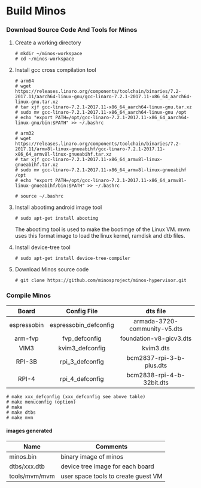 # Build Minos

### Download Source Code And Tools for Minos

1. Create a working directory

       # mkdir ~/minos-workspace
       # cd ~/minos-workspace

2. Install gcc cross compilation tool

       # arm64
       # wget https://releases.linaro.org/components/toolchain/binaries/7.2-2017.11/aarch64-linux-gnu/gcc-linaro-7.2.1-2017.11-x86_64_aarch64-linux-gnu.tar.xz
       # tar xjf gcc-linaro-7.2.1-2017.11-x86_64_aarch64-linux-gnu.tar.xz
       # sudo mv gcc-linaro-7.2.1-2017.11-x86_64_aarch64-linux-gnu /opt
       # echo "export PATH=/opt/gcc-linaro-7.2.1-2017.11-x86_64_aarch64-linux-gnu/bin:$PATH" >> ~/.bashrc

       # arm32
       # wget https://releases.linaro.org/components/toolchain/binaries/7.2-2017.11/armv8l-linux-gnueabihf/gcc-linaro-7.2.1-2017.11-x86_64_armv8l-linux-gnueabihf.tar.xz
       # tar xjf gcc-linaro-7.2.1-2017.11-x86_64_armv8l-linux-gnueabihf.tar.xz
       # sudo mv gcc-linaro-7.2.1-2017.11-x86_64_armv8l-linux-gnueabihf /opt
       # echo "export PATH=/opt/gcc-linaro-7.2.1-2017.11-x86_64_armv8l-linux-gnueabihf/bin:$PATH" >> ~/.bashrc

       # source ~/.bashrc

3. Install abootimg android image tool

       # sudo apt-get install abootimg

   The abootimg tool is used to make the bootimge of the Linux VM. mvm uses this format image to load the linux kernel, ramdisk and dtb files.

4. Install device-tree tool

       # sudo apt-get install device-tree-compiler

6. Download Minos source code

       # git clone https://github.com/minosproject/minos-hypervisor.git

### Compile Minos

|    Board    |      Config File      |           dts file           |
| :---------: | :-------------------: | :--------------------------: |
| espressobin | espressobin_defconfig | armada-3720-community-v5.dts |
|   arm-fvp   |     fvp_defconfig     |   foundation-v8-gicv3.dts    |
|    VIM3     |    kvim3_defconfig    |          kvim3.dts           |
|   RPI-3B    |    rpi_3_defconfig    |   bcm2837-rpi-3-b-plus.dts   |
|    RPI-4    |    rpi_4_defconfig    |  bcm2838-rpi-4-b-32bit.dts   |

```
# make xxx_defconfig (xxx_defconfig see above table)
# make menuconfig (option)
# make
# make dtbs
# make mvm
```

#### images generated

| Name          | Comments                            |
| ------------- | ----------------------------------- |
| minos.bin     | binary image of  minos              |
| dtbs/xxx.dtb  | device tree image for each board    |
| tools/mvm/mvm | user space tools to create guest VM |
